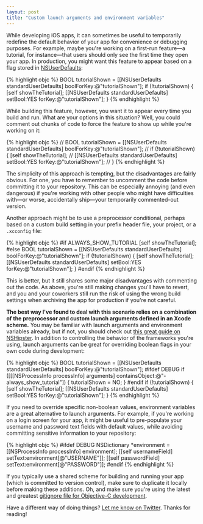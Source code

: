 ```yaml
---
layout: post
title: "Custom launch arguments and environment variables"
---
```


While developing iOS apps, it can sometimes be useful to temporarily redefine the default behavior of your app for convenience or debugging purposes. For example, maybe you're working on a first-run feature—a tutorial, for instance—that users should only see the first time they open your app. In production, you might want this feature to appear based on a flag stored in [NSUserDefaults](https://developer.apple.com/library/ios/documentation/Cocoa/Reference/Foundation/Classes/nsuserdefaults_Class/Reference/Reference.html):

{% highlight objc %}
BOOL tutorialShown = [[NSUserDefaults standardUserDefaults] boolForKey:@"tutorialShown"];
if (!tutorialShown) {
    [self showTheTutorial];
    [[NSUserDefaults standardUserDefaults] setBool:YES forKey:@"tutorialShown"];
}
{% endhighlight %}

While building this feature, however, you want it to appear every time you build and run. What are your options in this situation? Well, you could comment out chunks of code to force the feature to show up while you're working on it:

{% highlight objc %}
// BOOL tutorialShown = [[NSUserDefaults standardUserDefaults] boolForKey:@"tutorialShown"];
// if (!tutorialShown) {
    [self showTheTutorial];
//  [[NSUserDefaults standardUserDefaults] setBool:YES forKey:@"tutorialShown"];
// }
{% endhighlight %}

The simplicity of this approach is tempting, but the disadvantages are fairly obvious. For one, you have to remember to uncomment the code before committing it to your repository. This can be especially annoying (and even dangerous) if you're working with other people who might have difficulties with—or worse, accidentally ship—your temporarily commented-out version.

Another approach might be to use a preprocessor conditional, perhaps based on a custom build setting in your prefix header file, your project, or a `.xcconfig` file:

{% highlight objc %}
#if ALWAYS_SHOW_TUTORIAL
[self showTheTutorial];
#else
BOOL tutorialShown = [[NSUserDefaults standardUserDefaults] boolForKey:@"tutorialShown"];
if (!tutorialShown) {
    [self showTheTutorial];
    [[NSUserDefaults standardUserDefaults] setBool:YES forKey:@"tutorialShown"];
}
#endif
{% endhighlight %}

This is better, but it still shares some major disadvantages with commenting out the code. As above, you're still making changes you'll have to revert, and you and your coworkers still run the risk of using the wrong build settings when archiving the app for production if you're not careful.

**The best way I've found to deal with this scenario relies on a combination of the preprocessor and custom launch arguments defined in an Xcode scheme.** You may be familiar with launch arguments and environment variables already, but if not, you should check out [this great guide on NSHipster](http://nshipster.com/launch-arguments-and-environment-variables/). In addition to controlling the behavior of the frameworks you're using, launch arguments can be great for overriding boolean flags in your own code during development:

{% highlight objc %}
BOOL tutorialShown = [[NSUserDefaults standardUserDefaults] boolForKey:@"tutorialShown"];
#ifdef DEBUG
if ([[[NSProcessInfo processInfo] arguments] containsObject:@"-always_show_tutorial"]) {
    tutorialShown = NO;
}
#endif
if (!tutorialShown) {
    [self showTheTutorial];
    [[NSUserDefaults standardUserDefaults] setBool:YES forKey:@"tutorialShown"];
}
{% endhighlight %}

If you need to override specific non-boolean values, environment variables are a great alternative to launch arguments. For example, if you're working on a login screen for your app, it might be useful to pre-populate your username and password text fields with default values, while avoiding committing sensitive information to your repository:

{% highlight objc %}
#ifdef DEBUG
NSDictionary *environment = [[NSProcessInfo processInfo] environment];
[[self usernameField] setText:environment[@"USERNAME"]];
[[self passwordField] setText:environment[@"PASSWORD"]];
#endif
{% endhighlight %}

If you typically use a shared scheme for building and running your app (which is committed to version control), make sure to duplicate it locally before making these additions. Oh, and make sure you're using the latest and greatest [gitignore file for Objective-C development](https://github.com/github/gitignore/blob/master/Objective-C.gitignore).

Have a different way of doing things? [Let me know on Twitter](http://twitter.com/cameronspickert). Thanks for reading!

